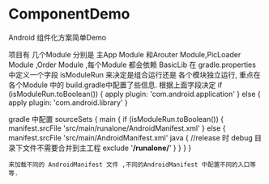 # ComponentDemo
Android 组件化方案简单Demo 

项目有 几个Module 分别是 主App Module 和Arouter Module,PicLoader Module ,Order Module ,每个Module 都会依赖 BasicLib 
在 gradle.properties 中定义一个字段 isModuleRun 来决定是组合运行还是 各个模块独立运行, 重点在 各个Module 中的 build.gradle中配置了些信息.
根据上面字段决定 
if (isModuleRun.toBoolean()) {
    apply plugin: 'com.android.application'
} else {
    apply plugin: 'com.android.library'
}


gradle 中配置 
sourceSets {
        main {
            if (isModuleRun.toBoolean()) {
                manifest.srcFile 'src/main/runalone/AndroidManifest.xml'
            } else {
                manifest.srcFile 'src/main/AndroidManifest.xml'
                java {
                    //release 时 debug 目录下文件不需要合并到主工程
                    exclude '**/runalone/**'
                }
            }
        }
    }
    
    来加载不同的 AndroidManifest 文件 ,不同的AndroidManifest 中配置不同的入口等等.
